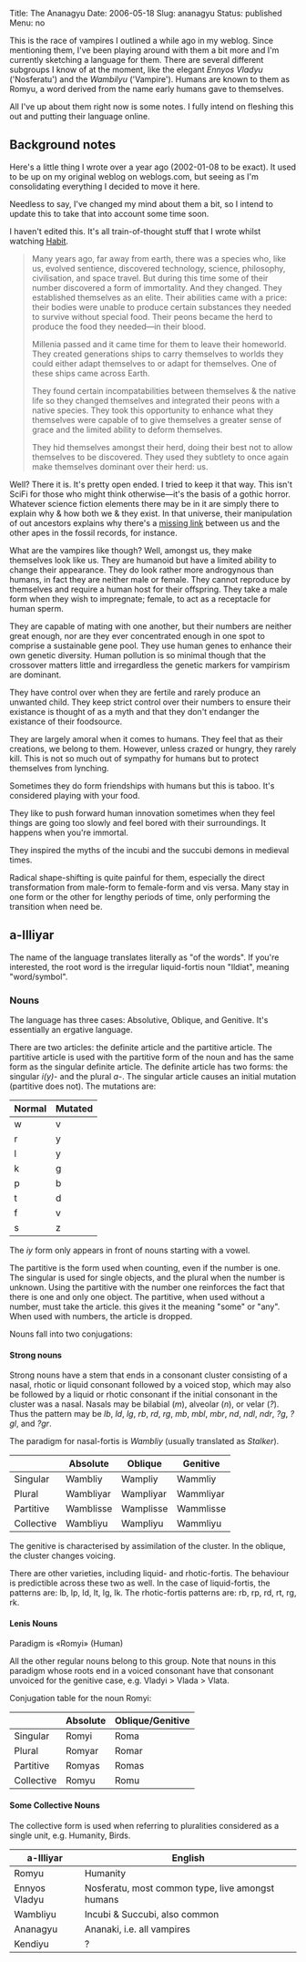 Title: The Ananagyu
Date: 2006-05-18
Slug: ananagyu
Status: published
Menu: no

This is the race of vampires I outlined a while ago in my weblog. Since mentioning them, I've been playing around with them a bit more and I'm currently sketching a language for them. There are several different subgroups I know of at the moment, like the elegant *Ennyos Vladyu* ('Nosferatu') and the *Wambilyu* ('Vampire'). Humans are known to them as Romyu, a word derived from the name early humans gave to themselves.

All I've up about them right now is some notes. I fully intend on fleshing this out and putting their language online.

## Background notes

Here's a little thing I wrote over a year ago (2002-01-08 to be exact). It used to be up on my original weblog on weblogs.com, but seeing as I'm consolidating everything I decided to move it here.

Needless to say, I've changed my mind about them a bit, so I intend to update this to take that into account some time soon.

I haven't edited this. It's all train-of-thought stuff that I wrote whilst watching [Habit](https://www.imdb.com/title/tt0113241/).

> Many years ago, far away from earth, there was a species who, like us, evolved sentience, discovered technology, science, philosophy, civilisation, and space travel. But during this time some of their number discovered a form of immortality. And they changed. They established themselves as an elite. Their abilities came with a price: their bodies were unable to produce certain substances they needed to survive without special food. Their peons became the herd to produce the food they needed—in their blood.
> 
> Millenia passed and it came time for them to leave their homeworld. They created generations ships to carry themselves to worlds they could either adapt themselves to or adapt for themselves. One of these ships came across Earth.
> 
> They found certain incompatabilities between themselves & the native life so they changed themselves and integrated their peons with a native species. They took this opportunity to enhance what they themselves were capable of to give themselves a greater sense of grace and the limited ability to deform themselves.
> 
> They hid themselves amongst their herd, doing their best not to allow themselves to be discovered. They used they subtlety to once again make themselves dominant over their herd: us.

Well? There it is. It's pretty open ended. I tried to keep it that way. This isn't SciFi for those who might think otherwise—it's the basis of a gothic horror. Whatever science fiction elements there may be in it are simply there to explain why & how both we & they exist. In that universe, their manipulation of out ancestors explains why there's a [missing link](https://web.archive.org/web/20081122001813/http://www.bartleby.com/65/hu/humanevo.html) between us and the other apes in the fossil records, for instance.

What are the vampires like though? Well, amongst us, they make themselves look like us. They are humanoid but have a limited ability to change their appearance. They do look rather more androgynous than humans, in fact they are neither male or female. They cannot reproduce by themselves and require a human host for their offspring. They take a male form when they wish to impregnate; female, to act as a receptacle for human sperm.

They are capable of mating with one another, but their numbers are neither great enough, nor are they ever concentrated enough in one spot to comprise a sustainable gene pool. They use human genes to enhance their own genetic diversity. Human pollution is so minimal though that the crossover matters little and irregardless the genetic markers for vampirism are dominant.

They have control over when they are fertile and rarely produce an unwanted child. They keep strict control over their numbers to ensure their existance is thought of as a myth and that they don't endanger the existance of their foodsource.

They are largely amoral when it comes to humans. They feel that as their creations, we belong to them. However, unless crazed or hungry, they rarely kill. This is not so much out of sympathy for humans but to protect themselves from lynching.

Sometimes they do form friendships with humans but this is taboo. It's considered playing with your food.

They like to push forward human innovation sometimes when they feel things are going too slowly and feel bored with their surroundings. It happens when you're immortal.

They inspired the myths of the incubi and the succubi demons in medieval times.

Radical shape-shifting is quite painful for them, especially the direct transformation from male-form to female-form and vis versa. Many stay in one form or the other for lengthy periods of time, only performing the transition when need be.

## a-Illiyar

The name of the language translates literally as "of the words". If you're interested, the root word is the irregular liquid-fortis noun "Ildiat", meaning "word/symbol".

### Nouns

The language has three cases: Absolutive, Oblique, and Genitive. It's
essentially an ergative language.

There are two articles: the definite article and the partitive article. The
partitive article is used with the partitive form of the noun and has the same
form as the singular definite article. The definite article has two forms: the
singular _i(y)-_ and the plural _a-_. The singular article causes an initial
mutation (partitive does not). The mutations are:

| Normal | Mutated |
| ------ | ------- |
| w      | v       |
| r      | y       |
| l      | y       |
| k      | g       |
| p      | b       |
| t      | d       |
| f      | v       |
| s      | z       |

The _iy_ form only appears in front of nouns starting with a vowel.

The partitive is the form used when counting, even if the number is one. The
singular is used for single objects, and the plural when the number is unknown.
Using the partitive with the number one reinforces the fact that there is one
and only one object. The partitive, when used without a number, must take the
article. this gives it the meaning "some" or "any". When used with numbers, the
article is dropped.

Nouns fall into two conjugations:

#### Strong nouns

Strong nouns have a stem that ends in a consonant cluster consisting of a nasal, rhotic or liquid consonant followed by a voiced stop, which may also be followed by a liquid or rhotic consonant if the initial consonant in the cluster was a nasal. Nasals may be bilabial (_m_), alveolar (_n_), or velar (_?_). Thus the pattern may be _lb_, _ld_, _lg_, _rb_, _rd_, _rg_, _mb_, _mbl_, _mbr_, _nd_, _ndl_, _ndr_, _?g_, _?gl_, and _?gr_.

The paradigm for nasal-fortis is _Wambliy_ (usually translated as _Stalker_).

|            | Absolute  | Oblique   | Genitive  |
| ---------- | --------- | --------- | --------- |
| Singular   | Wambliy   | Wampliy   | Wammliy   |
| Plural     | Wambliyar | Wampliyar | Wammliyar |
| Partitive  | Wamblisse | Wamplisse | Wammlisse |
| Collective | Wambliyu  | Wampliyu  | Wammliyu  |

The genitive is characterised by assimilation of the cluster. In the oblique, the cluster changes voicing.

There are other varieties, including liquid- and rhotic-fortis. The behaviour is predictible across these two as well. In the case of liquid-fortis, the patterns are: lb, lp, ld, lt, lg, lk. The rhotic-fortis patterns are: rb, rp, rd, rt, rg, rk.

#### Lenis Nouns

Paradigm is «Romyi» (Human)

All the other regular nouns belong to this group. Note that nouns in this paradigm whose roots end in a voiced consonant have that consonant unvoiced for the genitive case, e.g. Vladyi > Vlada > Vlata.

Conjugation table for the noun Romyi:

|            | Absolute | Oblique/Genitive |
| ---------- | -------- | ---------------- |
| Singular   | Romyi    | Roma             |
| Plural     | Romyar   | Romar            |
| Partitive  | Romyas   | Romas            |
| Collective | Romyu    | Romu             |

#### Some Collective Nouns

The collective form is used when referring to pluralities considered as a single unit, e.g. Humanity, Birds.

| a-Illiyar	    | English                                           |
| ------------- | ------------------------------------------------- |
| Romyu	        | Humanity                                          |
| Ennyos Vladyu	| Nosferatu, most common type, live amongst humans  |
| Wambliyu      | Incubi & Succubi, also common                     |
| Ananagyu      | Ananaki, i.e. all vampires                        |
| Kendiyu       | ?                                                 |
